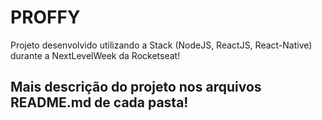 # PROFFY
Projeto desenvolvido utilizando a Stack (NodeJS, ReactJS, React-Native) durante a NextLevelWeek da Rocketseat!

## Mais descrição do projeto nos arquivos README.md de cada pasta!
